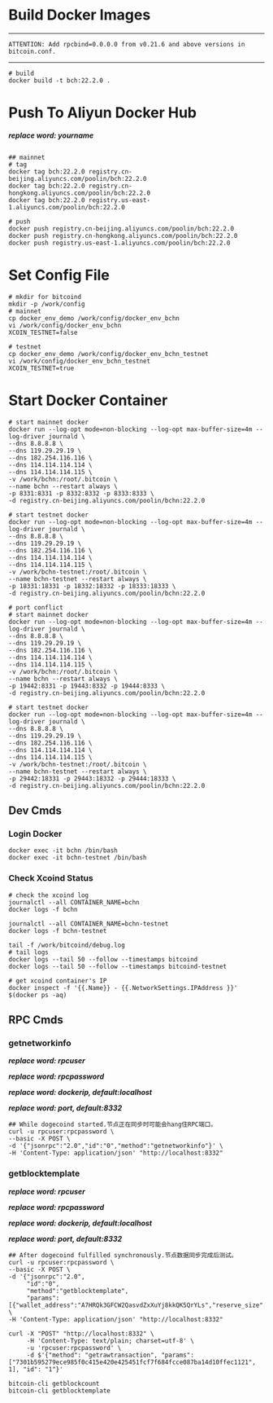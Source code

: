 # Build Docker Images
---
```
ATTENTION: Add rpcbind=0.0.0.0 from v0.21.6 and above versions in bitcoin.conf.
```
---

```shell
# build 
docker build -t bch:22.2.0 .
```

# Push To Aliyun Docker Hub
___replace word: yourname___

```shell

## mainnet
# tag
docker tag bch:22.2.0 registry.cn-beijing.aliyuncs.com/poolin/bch:22.2.0
docker tag bch:22.2.0 registry.cn-hongkong.aliyuncs.com/poolin/bch:22.2.0
docker tag bch:22.2.0 registry.us-east-1.aliyuncs.com/poolin/bch:22.2.0

# push
docker push registry.cn-beijing.aliyuncs.com/poolin/bch:22.2.0
docker push registry.cn-hongkong.aliyuncs.com/poolin/bch:22.2.0
docker push registry.us-east-1.aliyuncs.com/poolin/bch:22.2.0
```

# Set Config File

```shell
# mkdir for bitcoind
mkdir -p /work/config
# mainnet
cp docker_env_demo /work/config/docker_env_bchn
vi /work/config/docker_env_bchn
XCOIN_TESTNET=false

# testnet
cp docker_env_demo /work/config/docker_env_bchn_testnet
vi /work/config/docker_env_bchn_testnet
XCOIN_TESTNET=true
```

# Start Docker Container
```shell
# start mainnet docker
docker run --log-opt mode=non-blocking --log-opt max-buffer-size=4m --log-driver journald \
--dns 8.8.8.8 \
--dns 119.29.29.19 \
--dns 182.254.116.116 \
--dns 114.114.114.114 \
--dns 114.114.114.115 \
-v /work/bchn:/root/.bitcoin \
--name bchn --restart always \
-p 8331:8331 -p 8332:8332 -p 8333:8333 \
-d registry.cn-beijing.aliyuncs.com/poolin/bchn:22.2.0

# start testnet docker
docker run --log-opt mode=non-blocking --log-opt max-buffer-size=4m --log-driver journald \
--dns 8.8.8.8 \
--dns 119.29.29.19 \
--dns 182.254.116.116 \
--dns 114.114.114.114 \
--dns 114.114.114.115 \
-v /work/bchn-testnet:/root/.bitcoin \
--name bchn-testnet --restart always \
-p 18331:18331 -p 18332:18332 -p 18333:18333 \
-d registry.cn-beijing.aliyuncs.com/poolin/bchn:22.2.0

# port conflict
# start mainnet docker
docker run --log-opt mode=non-blocking --log-opt max-buffer-size=4m --log-driver journald \
--dns 8.8.8.8 \
--dns 119.29.29.19 \
--dns 182.254.116.116 \
--dns 114.114.114.114 \
--dns 114.114.114.115 \
-v /work/bchn:/root/.bitcoin \
--name bchn --restart always \
-p 19442:8331 -p 19443:8332 -p 19444:8333 \
-d registry.cn-beijing.aliyuncs.com/poolin/bchn:22.2.0

# start testnet docker
docker run --log-opt mode=non-blocking --log-opt max-buffer-size=4m --log-driver journald \
--dns 8.8.8.8 \
--dns 119.29.29.19 \
--dns 182.254.116.116 \
--dns 114.114.114.114 \
--dns 114.114.114.115 \
-v /work/bchn-testnet:/root/.bitcoin \
--name bchn-testnet --restart always \
-p 29442:18331 -p 29443:18332 -p 29444:18333 \
-d registry.cn-beijing.aliyuncs.com/poolin/bchn:22.2.0
```

## Dev Cmds

### Login Docker

```shell
docker exec -it bchn /bin/bash
docker exec -it bchn-testnet /bin/bash
```

### Check Xcoind Status

```shell
# check the xcoind log
journalctl --all CONTAINER_NAME=bchn
docker logs -f bchn

journalctl --all CONTAINER_NAME=bchn-testnet
docker logs -f bchn-testnet

tail -f /work/bitcoind/debug.log
# tail logs
docker logs --tail 50 --follow --timestamps bitcoind
docker logs --tail 50 --follow --timestamps bitcoind-testnet

# get xcoind container's IP
docker inspect -f '{{.Name}} - {{.NetworkSettings.IPAddress }}' $(docker ps -aq)
```

## RPC Cmds

### getnetworkinfo

___replace word: rpcuser___

___replace word: rpcpassword___

___replace word: dockerip, default:localhost___

___replace word: port, default:8332___

```shell
## While dogecoind started.节点正在同步时可能会hang住RPC端口。
curl -u rpcuser:rpcpassword \
--basic -X POST \
-d '{"jsonrpc":"2.0","id":"0","method":"getnetworkinfo"}' \
-H 'Content-Type: application/json' "http://localhost:8332"
```

### getblocktemplate

___replace word: rpcuser___

___replace word: rpcpassword___

___replace word: dockerip, default:localhost___

___replace word: port, default:8332___

```shell
## After dogecoind fulfilled synchronously.节点数据同步完成后测试。
curl -u rpcuser:rpcpassword \
--basic -X POST \
-d '{"jsonrpc":"2.0",
     "id":"0",
     "method":"getblocktemplate",
     "params":[{"wallet_address":"A7HRQk3GFCW2QasvdZxXuYj8kkQK5QrYLs","reserve_size":8}]}' \
-H 'Content-Type: application/json' "http://localhost:8332"
```

```
curl -X "POST" "http://localhost:8332" \
     -H 'Content-Type: text/plain; charset=utf-8' \
     -u 'rpcuser:rpcpassword' \
     -d $'{"method": "getrawtransaction", "params": ["7301b595279ece985f0c415e420e425451fcf7f684fcce087ba14d10ffec1121", 1], "id": "1"}'
```

```
bitcoin-cli getblockcount
bitcoin-cli getblocktemplate
```

